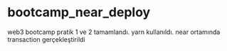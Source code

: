 # bootcamp_near_deploy
web3 bootcamp pratik 1 ve 2 tamamlandı. yarn kullanıldı. near ortamında transaction gerçekleştirildi
